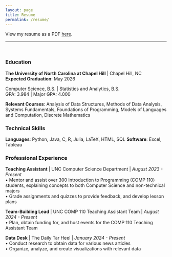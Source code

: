 ```yaml
---
layout: page
title: Resume
permalink: /resume/
---
```


View my resume as a PDF [here](https://drive.google.com/file/d/131LGPThztQ_DPGHfABnfGy00JaH3bU5s/view?usp=sharing).

---

<br>

### Education

**The University of North Carolina at Chapel Hill** \| Chapel Hill, NC   
**Expected Graduation**: May 2026

Computer Science, B.S. \| Statistics and Analytics, B.S.   
GPA: 3.984 \| Major GPA: 4.000

**Relevant Courses**: Analysis of Data Structures, Methods of Data Analysis, Systems Fundamentals, Foundations of Programming, Models of Languages and Computation, Discrete Mathematics

### Technical Skills

**Languages**: Python, Java, C, R, Julia, LaTeX, HTML, SQL 
**Software**: Excel, Tableau

### Professional Experience

**Teaching Assistant** \| UNC Computer Science Department \| _August 2023 - Present_    
• Mentor and assist over 300 Introduction to Programming (COMP 110) students, explaining concepts to both Computer Science and non-technical majors\
• Grade assignments and quizzes to provide feedback, and develop lesson plans
<br>

**Team-Building Lead** \| UNC COMP 110 Teaching Assistant Team \| _August 2024 - Present_   
• Plan, obtain funding for, and host events for the COMP 110 Teaching Assistant Team
<br>

**Data Desk** \| The Daily Tar Heel \| _January 2024 - Present_   
• Conduct research to obtain data for various news articles\
• Organize, analyze, and create visualizations with relevant data
